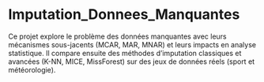 # Imputation_Donnees_Manquantes
Ce projet explore le problème des données manquantes avec leurs mécanismes sous-jacents (MCAR, MAR, MNAR) et leurs impacts en analyse statistique. Il compare ensuite des méthodes d’imputation classiques et avancées (K-NN, MICE, MissForest) sur des jeux de données réels (sport et météorologie).
